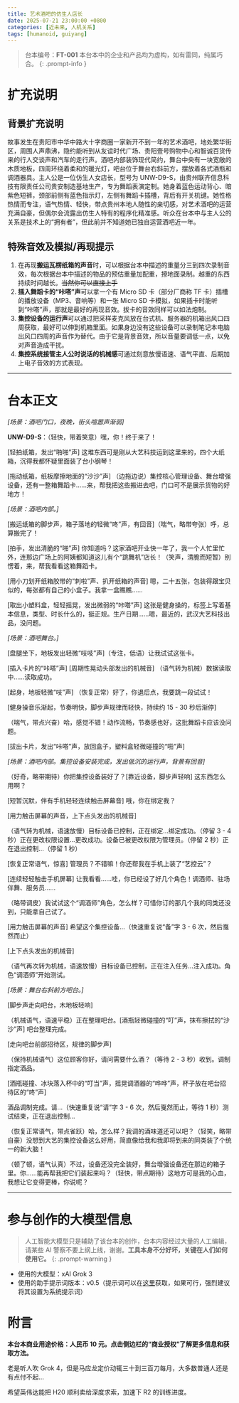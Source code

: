 ```yaml
---
title: 艺术酒吧的仿生人店长
date: 2025-07-21 23:00:00 +0800
categories: [近未来, 人机关系]
tags: [humanoid, guiyang]
---
```


> 台本编号：**FT-001**
> 本台本中的企业和产品均为虚构，如有雷同，纯属巧合。
{: .prompt-info }

# 扩充说明

## 背景扩充说明

故事发生在贵阳市中华中路大十字商圈一家新开不到一年的艺术酒吧，地处繁华街区，周围人声鼎沸，隐约能听到从友谊时代广场、贵阳壹号购物中心和智诚百货传来的行人交谈声和汽车的走行声。酒吧内部装饰现代简约，舞台中央有一块宽敞的木质地板，四周环绕着柔和的暖光灯，吧台位于舞台右斜前方，摆放着各式酒瓶和调酒器具。主人公是一位仿生人女店长，型号为 UNW-D9-S，由贵州联齐信息科技有限责任公司贵安制造基地生产，专为舞蹈表演定制。她身着蓝色运动背心、暗紫色短裤，颈部前侧有蓝色指示灯，左侧有舞蹈卡插槽，背后有开关机键。她性格热情而专注，语气热情、轻快，带点贵州本地人随性的亲切感，对艺术酒吧的运营充满自豪，但偶尔会流露出仿生人特有的程序化精准感。听众在台本中与主人公的关系是技术上的“拥有者”，但此前并不知道她已独自运营酒吧近一年。

## 特殊音效及模拟/再现提示

1. 在再现**搬运瓦楞纸箱的声音**时，可以根据台本中描述的重量分三到四次录制音效，每次根据台本中描述的物品的预估重量加配重，擦地面录制。越重的东西持续时间越长。~~当然你可以直接上手~~
2. **插入舞蹈卡的“咔嗒”声**可以拿一个有 Micro SD 卡（部分厂商称 TF 卡）插槽的播放设备（MP3、音响等）和一张 Micro SD 卡模拟，如果插卡时能听到“咔嗒”声，那就是最好的再现音效。拔卡的音效同样可以如法炮制。
3. **集控设备的运行声**可以通过把采样麦克风放在台式机、服务器的机箱出风口四周获取，最好可以伸到机箱里面。如果身边没有这些设备可以录制笔记本电脑出风口四周的声音作为替代。由于它是背景音效，所以音量要调低一点，以免对声音造成干扰。
4. **集控系统接管主人公时说话的机械感**可通过刻意放慢语速、语气平直、后期加上电子音效的方式表现。

---

# 台本正文

*[场景：酒吧门口，夜晚，街头喧嚣声渐弱]*

**UNW-D9-S**：（轻快，带着笑意）嘿，你！终于来了！

[轻拍纸箱，发出“啪啪”声] 这堆东西可是刚从大艺科技运到这里来的，四个大纸箱，沉得我都怀疑里面装了台小钢琴！

[拖动纸箱，纸板摩擦地面的“沙沙”声] （边拖边说）集控核心管理设备、舞台增强设备，还有一整箱舞蹈卡……来，帮我把这些搬进去吧，门口可不是展示货物的好地方！

*[场景：酒吧内部。]*

[搬运纸箱的脚步声，箱子落地的轻微“咚”声，有回音]（喘气，略带夸张）呼，总算搬完了！

[拍手，发出清脆的“啪”声] 你知道吗？这家酒吧开业快一年了，我一个人忙里忙外，连那边广场上的阿姨都知道这儿有个“跳舞机”店长！（笑声，清脆而短暂）别愣着，来，帮我看看这箱舞蹈卡。

[用小刀划开纸箱胶带的“刺啦”声、扒开纸箱的声音] 嗯，二十五张，包装得跟宝贝似的，每张都有自己的小盒子。我拿一盒瞧瞧……

[取出小塑料盒，轻轻摇晃，发出微弱的“咔嗒”声] 这张是健身操的，标签上写着基本信息，类型、时长什么的，挺正规。生产日期……嗯，最近的，武汉大艺科技出品，没问题。

*[场景：酒吧舞台。]*

[盘腿坐下，地板发出轻微“吱吱”声]（专注，低语）让我试试这张卡。

[插入卡片的“咔嗒”声] [周期性晃动头部发出的机械音] （语气转为机械）数据读取中……读取成功。

[起身，地板轻微“吱”声] （恢复正常）好了，你退后点，我要跳一段试试！

[健身操音乐渐起，节奏明快，脚步声规律而轻快，持续约 15 - 30 秒后渐停]

（喘气，带点兴奋）哈，感觉不错！动作流畅，节奏感也好，这批舞蹈卡应该没问题。

[拔出卡片，发出“咔嗒”声，放回盒子，塑料盒轻微碰撞的“啪”声]

*[场景：酒吧内部。集控设备安装完成，发出低沉的运行声，背景有回音]*

（好奇，略带期待）你把集控设备装好了？[靠近设备，脚步声轻响] 这东西怎么用啊？

[短暂沉默，伴有手机轻轻连续触击屏幕音] 哦，你在绑定我？

[用力触击屏幕的声音，上下点头发出的机械音]

（语气转为机械，语速放慢）目标设备已控制，正在绑定...绑定成功。（停留 3 - 4 秒）正在更改权限设置...更改成功。设备已被更改权限为管理员。（停留 2 秒）正在退出控制...（停留 1 秒）

[恢复正常语气，惊喜] 管理员？不错嘛！你还帮我在手机上装了“艺控云”？

[连续轻轻触击手机屏幕] 让我看看……哇，你已经设了好几个角色！调酒师、驻场伴舞、服务员……

（略带调皮）我试试这个“调酒师”角色，怎么样？可惜你订的那几个我的同类还没到，只能拿自己试了。

[用力触击屏幕的声音] 希望这个集控设备...（快速重复说“备”字 3 - 6 次，然后戛然而止）

[上下点头发出的机械音] 

（语气再次转为机械，语速放慢）目标设备已控制，正在注入任务...注入成功。角色“调酒师”开始测试。

*[场景：舞台右斜前方吧台。]*

[脚步声走向吧台，木地板轻响]

（机械语气，语速平稳）正在整理吧台。[酒瓶轻微碰撞的“叮”声，抹布擦拭的“沙沙”声] 吧台整理完成。

[走向吧台前部招待区，规律的脚步声] 

（保持机械语气）这位顾客你好，请问需要什么酒？（等待 2 - 3 秒）收到。调制指定酒品。

[酒瓶碰撞、冰块落入杯中的“叮当”声，摇晃调酒器的“哗哗”声，杯子放在吧台招待区的“咚”声]

酒品调制完成。请...（快速重复说“请”字 3 - 6 次，然后戛然而止，等待 1 秒）测试结束，正在退出控制...

（恢复正常语气，带点雀跃）哈，怎么样？我调的酒味道还可以吧？（轻笑，略带自豪）没想到大艺的集控设备这么好用，简直像给我和我即将到来的同类装了个统一的新大脑！

（顿了顿，语气认真）不过，设备还没完全装好，舞台增强设备还在那边的箱子里。你……能再帮我把它们装起来吗？（轻快，带点期待）这地方可是我的心血，我想让它变得更棒，你说呢？

---

# 参与创作的大模型信息

> 人工智能大模型只是辅助了该台本的创作，台本内容经过大量的人工编辑，请某些 AI 警察不要上纲上线，谢谢。**工具本身不分好坏，关键在人们如何使用它。**
{: .prompt-warning }

- 使用的大模型：xAI Grok 3
- 使用的助手提示词版本：v0.5（提示词可以在[这里](https://cdn.jsdelivr.net/gh/Diamochang/original-audio-scripts@main/assets/system-prompt/v0.5.md)获取，如果可行，强烈建议将其设置为系统提示词）

# 附言

**本台本商业用途价格：人民币 10 元。点击侧边栏的“商业授权”了解更多信息和获取方法。**

老是听人吹 Grok 4，但是马应龙定价动辄三十到三百刀每月，大多数普通人还是有点付不起...

希望英伟达能把 H20 顺利卖给深度求索，加速下 R2 的训练进度。